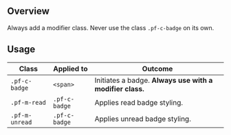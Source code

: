 ## Overview

Always add a modifier class. Never use the class `.pf-c-badge` on its own.


## Usage

| Class | Applied to | Outcome |
| -- | -- | -- |
| `.pf-c-badge` | `<span>` | Initiates a badge. **Always use with a modifier class.** |
| `.pf-m-read` | `.pf-c-badge` | Applies read badge styling. |
| `.pf-m-unread` | `.pf-c-badge` | Applies unread badge styling. |
